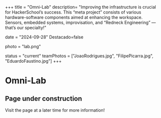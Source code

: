 +++
title = "Omni-Lab"
description= "Improving the infrastructure is crucial for HackerSchool’s success. This “meta project” consists of various hardware-software components aimed at enhancing the workspace. Sensors, embedded systems, improvisation, and “Redneck Engineering” — that’s our specialty!" 

date = "2024-09-28" 
Destacado=false 

photo = "lab.png" 


status = "current"
teamPhotos = ["JoaoRodrigues.jpg", "FilipePicarra.jpg", "EduardoFaustino.jpg"] 
+++

# Omni-Lab

## Page under construction

Visit the page at a later time for more information!
